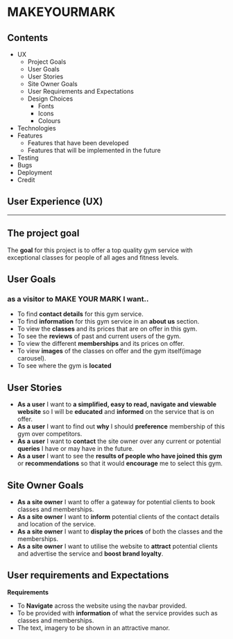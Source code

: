 # MAKEYOURMARK

## Contents

* UX
    * Project Goals
    * User Goals
    * User Stories
    * Site Owner Goals
    * User Requirements and Expectations
    * Design Choices
        * Fonts
        * Icons
        * Colours
* Technologies
* Features
    * Features that have been developed
    * Features that will be implemented in the future
* Testing
* Bugs
* Deployment
* Credit

## User Experience (UX) ##

---

## The project goal ##

The **goal** for this project is to offer a top quality gym service with exceptional classes for people of all ages and fitness levels.

## User Goals ##

### as a visitor to MAKE YOUR MARK I want.. ###

* To find **contact details** for this gym service.
* To find **information** for this gym service in an **about us** section.
* To view the **classes** and its prices that are on offer in this gym.
* To see the **reviews** of past and current users of the gym.
* To view the different **memberships** and its prices on offer.
* To view **images** of the classes on offer and the gym itself(image carousel).
* To see where the gym is **located**

## User Stories ##

* **As a user** I want to **a simplified, easy to read, navigate and viewable website** so I will be **educated** and **informed** on the service that is on offer. 
* **As a user** I want to find out **why** I should **preference** membership of this gym over competitors.
* **As a user** I want to **contact** the site owner over any current or potential **queries** I have or may have in the future.
* **As a user** I want to see the **results of people who have joined this gym** or **recommendations** so that it would **encourage** me to select this gym.

## Site Owner Goals ##

* **As a site owner** I want to offer a gateway for potential clients to book classes and memberships.
* **As a site owner** I want to **inform** potential clients of the contact details and location of the service.
* **As a site owner** I want to **display the prices** of both the classes and the memberships.
* **As a site owner** I want to utilise the website to **attract** potential clients and advertise the service and **boost brand loyalty**.

## User requirements and Expectations ##

**Requirements**
* To **Navigate** across the website using the navbar provided.
* To be provided with **information** of what the service provides such as classes and memberships.
* The text, imagery to be shown in an attractive manor.





